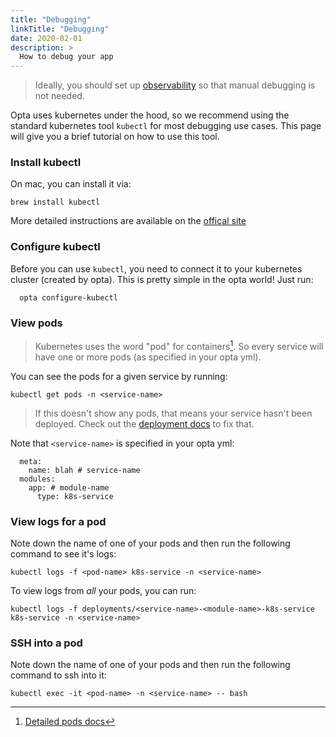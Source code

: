 ```yaml
---
title: "Debugging"
linkTitle: "Debugging"
date: 2020-02-01
description: >
  How to debug your app
---
```


> Ideally, you should set up [observability](/docs/tutorials/observability) so that manual debugging is not needed.

Opta uses kubernetes under the hood, so we recommend using the standard
kubernetes tool `kubectl` for most debugging use cases. This page will give you
a brief tutorial on how to use this tool.

### Install kubectl
On mac, you can install it via:
```
brew install kubectl
```

More detailed instructions are available on the [offical site](https://kubernetes.io/docs/tasks/tools/install-kubectl/)

### Configure kubectl
Before you can use `kubectl`, you need to connect it to your kubernetes cluster
(created by opta). This is pretty simple in the opta world! Just run:
```
  opta configure-kubectl
```

### View pods
> Kubernetes uses the word "pod" for containers[^1]. So every service will have one or more pods (as specified in your opta yml).

You can see the pods for a given service by running:
```
kubectl get pods -n <service-name>
```
>If this doesn't show any pods, that means your service hasn't been deployed. Check out the [deployment docs](/docs/getting-started/#service-deployment) to fix that.

Note that `<service-name>` is specified in your opta yml:
```
  meta:
    name: blah # service-name
  modules:
    app: # module-name
      type: k8s-service
```


### View logs for a pod
Note down the name of one of your pods and then run the following command to see it's logs:
```
kubectl logs -f <pod-name> k8s-service -n <service-name>
```

To view logs from *all* your pods, you can run:
```
kubectl logs -f deployments/<service-name>-<module-name>-k8s-service k8s-service -n <service-name>
```

### SSH into a pod
Note down the name of one of your pods and then run the following command to ssh into it:
```
kubectl exec -it <pod-name> -n <service-name> -- bash
```


[^1]: [Detailed pods docs](https://kubernetes.io/docs/concepts/workloads/pods/)
